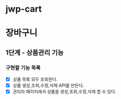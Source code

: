 # jwp-cart
# 장바구니
## 1단계 - 상품관리 기능
### 구현할 기능 목록
- [x] 상품 목록 모두 조회한다.   
- [x] 상품 생성,조회,수정,삭제 API를 만든다.   
- [x] 관리자 페이지에서 상품을 생성,조회,수정,삭제 할 수 있다.   
